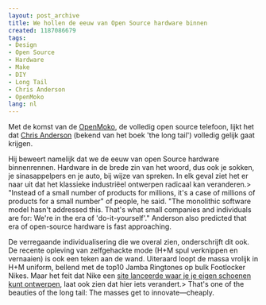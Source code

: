 ```yaml
---
layout: post_archive
title: We hollen de eeuw van Open Source hardware binnen
created: 1187086679
tags:
- Design
- Open Source
- Hardware
- Make
- DIY
- Long Tail
- Chris Anderson
- OpenMoko
lang: nl
---
```

Met de komst van de [OpenMoko](http://www.openmoko.org), de volledig open source telefoon, lijkt het dat [ Chris Anderson](http://www.eetimes.com/news/latest/showArticle.jhtml?articleID=201500039) (bekend van het boek 'the long tail') volledig gelijk gaat krijgen.

Hij beweert namelijk dat we de eeuw van open Source hardware binnenrennen. Hardware in de brede zin van het woord, dus ook je sokken, je sinasappelpers en je auto, bij wijze van spreken. In elk geval ziet het er naar uit dat het klassieke industriëel ontwerpen radicaal kan veranderen.> "Instead of a small number of products for millions, it's a case of millions of products for a small number" of people, he said. "The monolithic software model hasn't addressed this. That's what small companies and individuals are for: We're in the era of 'do-it-yourself'." Anderson also predicted that era of open-source hardware is fast approaching.

De verregaande individualisering die we overal zien, onderschrijft dit ook. De recente opleving van zelfgehackte mode (H+M spul verknippen en vernaaien) is ook een teken aan de wand. Uiteraard loopt de massa vrolijk in H+M uniform, bellend met de top10 Jamba Ringtones op bulk Footlocker Nikes. Maar het feit dat Nike een [site lanceerde waar je je eigen schoenen kunt ontwerpen](http://nikeid.nike.com/nikeid/index.jhtml), laat ook zien dat hier iets verandert.> That's one of the beauties of the long tail: The masses get to innovate—cheaply.
